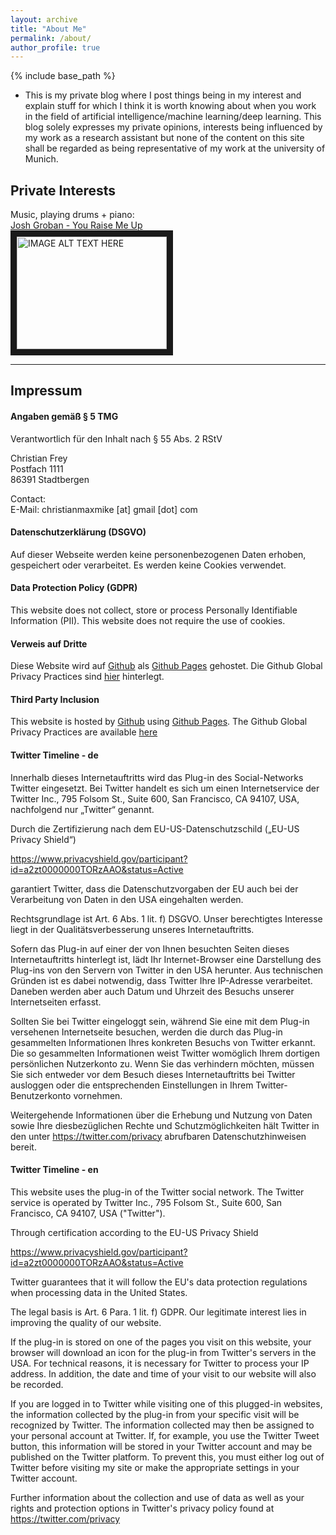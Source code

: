```yaml
---
layout: archive
title: "About Me"
permalink: /about/
author_profile: true
---
```

{% include base_path %}

<ul>
<li>This is my private blog where I post things being in my interest and explain stuff for which I think it is worth knowing about when you work in the field of artificial intelligence/machine learning/deep learning. This blog solely expresses my private opinions, interests being influenced by my work as a research assistant but none of the content on this site shall be regarded as being representative of my work at the university of Munich.</li>
 </ul>


## Private Interests
Music, playing drums + piano:<br/>
<a href="https://youtu.be/c9VydyJSo5w">Josh Groban - You Raise Me Up</a><br>
<a href="http://www.youtube.com/watch?feature=player_embedded&v=c9VydyJSo5w
" target="_blank"><img src="http://img.youtube.com/vi/c9VydyJSo5w/0.jpg" 
alt="IMAGE ALT TEXT HERE" width="240" height="180" border="10" /></a>

---
## Impressum
#### Angaben gemäß § 5 TMG
Verantwortlich für den Inhalt nach § 55 Abs. 2 RStV

Christian Frey<br>
Postfach 1111<br>
86391 Stadtbergen<br> 

Contact:<br>
E-Mail: christianmaxmike [at] gmail [dot] com

#### Datenschutzerklärung (DSGVO)

Auf dieser Webseite werden keine personenbezogenen Daten erhoben, gespeichert oder verarbeitet. Es werden keine Cookies verwendet.

#### Data Protection Policy (GDPR)

This website does not collect, store or process Personally Identifiable Information (PII). This website does not require the use of cookies.

#### Verweis auf Dritte

Diese Website wird auf <a href="https://www.github.com/">Github</a> als <a href="https://help.github.com/articles/what-is-github-pages">Github Pages</a> gehostet. Die Github Global Privacy Practices sind <a href="https://help.github.com/articles/global-privacy-practices/">hier</a> hinterlegt.

#### Third Party Inclusion

This website is hosted by <a href="https://www.github.com/">Github</a> using <a href="https://help.github.com/articles/what-is-github-pages/">Github Pages</a>. The Github Global Privacy Practices are available <a href="https://help.github.com/articles/global-privacy-practices/">here</a>

#### Twitter Timeline - de

Innerhalb dieses Internetauftritts wird das Plug-in des Social-Networks Twitter eingesetzt. Bei Twitter handelt es sich um einen Internetservice der Twitter Inc., 795 Folsom St., Suite 600, San Francisco, CA 94107, USA, nachfolgend nur „Twitter“ genannt.

Durch die Zertifizierung nach dem EU-US-Datenschutzschild („EU-US Privacy Shield“)

https://www.privacyshield.gov/participant?id=a2zt0000000TORzAAO&status=Active

garantiert Twitter, dass die Datenschutzvorgaben der EU auch bei der Verarbeitung von Daten in den USA eingehalten werden.

Rechtsgrundlage ist Art. 6 Abs. 1 lit. f) DSGVO. Unser berechtigtes Interesse liegt in der Qualitätsverbesserung unseres Internetauftritts.

Sofern das Plug-in auf einer der von Ihnen besuchten Seiten dieses Internetauftritts hinterlegt ist, lädt Ihr Internet-Browser eine Darstellung des Plug-ins von den Servern von Twitter in den USA herunter. Aus technischen Gründen ist es dabei notwendig, dass Twitter Ihre IP-Adresse verarbeitet. Daneben werden aber auch Datum und Uhrzeit des Besuchs unserer Internetseiten erfasst.

Sollten Sie bei Twitter eingeloggt sein, während Sie eine mit dem Plug-in versehenen Internetseite besuchen, werden die durch das Plug-in gesammelten Informationen Ihres konkreten Besuchs von Twitter erkannt. Die so gesammelten Informationen weist Twitter womöglich Ihrem dortigen persönlichen Nutzerkonto zu. Wenn Sie das verhindern möchten, müssen Sie sich entweder vor dem Besuch dieses Internetauftritts bei Twitter ausloggen oder die entsprechenden Einstellungen in Ihrem Twitter-Benutzerkonto vornehmen.

Weitergehende Informationen über die Erhebung und Nutzung von Daten sowie Ihre diesbezüglichen Rechte und Schutzmöglichkeiten hält Twitter in den unter <a href="https://twitter.com/privacy">https://twitter.com/privacy</a> abrufbaren Datenschutzhinweisen bereit.

#### Twitter Timeline - en
This website uses the plug-in of the Twitter social network. The Twitter service is operated by Twitter Inc., 795 Folsom St., Suite 600, San Francisco, CA 94107, USA ("Twitter").

Through certification according to the EU-US Privacy Shield

https://www.privacyshield.gov/participant?id=a2zt0000000TORzAAO&status=Active

Twitter guarantees that it will follow the EU's data protection regulations when processing data in the United States.

The legal basis is Art. 6 Para. 1 lit. f) GDPR. Our legitimate interest lies in improving the quality of our website.

If the plug-in is stored on one of the pages you visit on this website, your browser will download an icon for the plug-in from Twitter's servers in the USA. For technical reasons, it is necessary for Twitter to process your IP address. In addition, the date and time of your visit to our website will also be recorded.

If you are logged in to Twitter while visiting one of this plugged-in websites, the information collected by the plug-in from your specific visit will be recognized by Twitter. The information collected may then be assigned to your personal account at Twitter. If, for example, you use the Twitter Tweet button, this information will be stored in your Twitter account and may be published on the Twitter platform. To prevent this, you must either log out of Twitter before visiting my site or make the appropriate settings in your Twitter account.

Further information about the collection and use of data as well as your rights and protection options in Twitter's privacy policy found at <a href="https://twitter.com/privacy">https://twitter.com/privacy</a>
